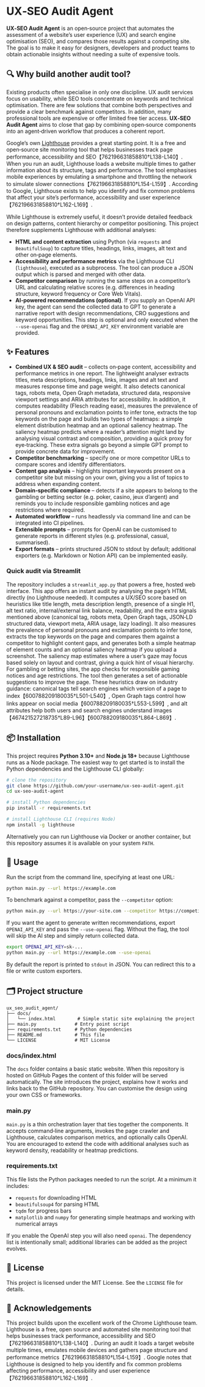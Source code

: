 # UX‑SEO Audit Agent

**UX‑SEO Audit Agent** is an open‑source project that automates the
assessment of a website’s user experience (UX) and search engine
optimisation (SEO), and compares those results against a competing site.
The goal is to make it easy for designers, developers and product teams
to obtain actionable insights without needing a suite of expensive tools.

## 🔍 Why build another audit tool?

Existing products often specialise in only one discipline.  UX audit
services focus on usability, while SEO tools concentrate on keywords and
technical optimisation.  There are few solutions that combine both
perspectives and provide a clear benchmark against competitors.  In
addition, many professional tools are expensive or offer limited free
tier access.  **UX‑SEO Audit Agent** aims to close that gap by
combining open‑source components into an agent‑driven workflow that
produces a coherent report.

Google’s own [Lighthouse](https://developers.google.com/web/tools/lighthouse)
provides a great starting point.  It is a free and open‑source site
monitoring tool that helps businesses track page performance,
accessibility and SEO【762196631858810†L138-L140】.  When you run an audit,
Lighthouse loads a website multiple times to gather information about
its structure, tags and performance.  The tool emphasises mobile
experiences by emulating a smartphone and throttling the network to
simulate slower connections【762196631858810†L154-L159】.  According to
Google, Lighthouse exists to help you identify and fix common problems
that affect your site’s performance, accessibility and user experience【762196631858810†L162-L169】.

While Lighthouse is extremely useful, it doesn’t provide detailed
feedback on design patterns, content hierarchy or competitor
positioning.  This project therefore supplements Lighthouse with
additional analyses:

- **HTML and content extraction** using Python (via
  `requests` and `BeautifulSoup`) to capture titles, headings, links,
  images, alt text and other on‑page elements.
- **Accessibility and performance metrics** via the Lighthouse CLI
  (`lighthouse`), executed as a subprocess.  The tool can produce a JSON
  output which is parsed and merged with other data.
- **Competitor comparison** by running the same steps on a competitor’s
  URL and calculating relative scores (e.g. differences in heading
  structure, keyword frequency or Core Web Vitals).
- **AI‑powered recommendations (optional)**.  If you supply an OpenAI API
  key, the agent can send the collected data to GPT to generate a
  narrative report with design recommendations, CRO suggestions and
  keyword opportunities.  This step is optional and only executed when
  the `--use-openai` flag and the `OPENAI_API_KEY` environment variable
  are provided.

## ✨ Features

- **Combined UX & SEO audit** – collects on‑page content, accessibility and
  performance metrics in one report.  The lightweight analyser extracts
  titles, meta descriptions, headings, links, images and alt text and
  measures response time and page weight.  It also detects canonical
  tags, robots meta, Open Graph metadata, structured data, responsive
  viewport settings and ARIA attributes for accessibility.  In addition,
  it computes readability (Flesch reading ease), measures the prevalence of
  personal pronouns and exclamation points to infer tone, extracts the
  top keywords on the page and builds two types of heatmaps: a simple
  element distribution heatmap and an optional saliency heatmap.  The
  saliency heatmap predicts where a reader’s attention might land by
  analysing visual contrast and composition, providing a quick proxy for
  eye‑tracking.  These extra signals go beyond a simple GPT prompt to
  provide concrete data for improvement.
- **Competitor benchmarking** – specify one or more competitor URLs to
  compare scores and identify differentiators.
 - **Content gap analysis** – highlights important keywords present on a
   competitor site but missing on your own, giving you a list of topics to
   address when expanding content.
 - **Domain‑specific compliance** – detects if a site appears to belong to the
   gambling or betting sector (e.g. poker, casino, jeux d’argent) and
   reminds you to include responsible gambling notices and age restrictions
   where required.
- **Automated workflow** – runs headlessly via command line and can be
  integrated into CI pipelines.
- **Extensible prompts** – prompts for OpenAI can be customised to
  generate reports in different styles (e.g. professional, casual,
  summarised).
- **Export formats** – prints structured JSON to stdout by default;
  additional exporters (e.g. Markdown or Notion API) can be implemented
  easily.

### Quick audit via Streamlit

The repository includes a `streamlit_app.py` that powers a free, hosted
web interface.  This app offers an instant audit by analysing the
page’s HTML directly (no Lighthouse needed).  It computes a UX/SEO
score based on heuristics like title length, meta description length,
presence of a single H1, alt text ratio, internal/external link
 balance, readability, and the extra signals mentioned above (canonical
 tag, robots meta, Open Graph tags, JSON‑LD structured data, viewport
 meta, ARIA usage, lazy loading).  It also measures the prevalence of
 personal pronouns and exclamation points to infer tone, extracts the top
 keywords on the page and compares them against a competitor to highlight
 content gaps, and generates both a simple heatmap of element counts and
 an optional saliency heatmap if you upload a screenshot.  The saliency
 map estimates where a user’s gaze may focus based solely on layout and
 contrast, giving a quick hint of visual hierarchy.  For
 gambling or betting sites, the app checks for responsible gaming notices
 and age restrictions.  The tool then generates a set of actionable
 suggestions to improve the page.  These heuristics draw on
industry guidance: canonical tags tell search engines which version of a
page to index【600788209180035†L501-L540】, Open Graph tags control how
links appear on social media【600788209180035†L553-L599】, and alt
attributes help both users and search engines understand images【467421527218735†L89-L96】【600788209180035†L864-L869】.

## 📦 Installation

This project requires **Python 3.10+** and **Node.js 18+** because
Lighthouse runs as a Node package.  The easiest way to get started is
to install the Python dependencies and the Lighthouse CLI globally:

```bash
# clone the repository
git clone https://github.com/your‑username/ux‑seo‑audit-agent.git
cd ux‑seo‑audit-agent

# install Python dependencies
pip install -r requirements.txt

# install Lighthouse CLI (requires Node)
npm install -g lighthouse
```

Alternatively you can run Lighthouse via Docker or another container,
but this repository assumes it is available on your system `PATH`.

## 🚀 Usage

Run the script from the command line, specifying at least one URL:

```bash
python main.py --url https://example.com
```

To benchmark against a competitor, pass the `--competitor` option:

```bash
python main.py --url https://your‑site.com --competitor https://competitor.com
```

If you want the agent to generate written recommendations, export
`OPENAI_API_KEY` and pass the `--use-openai` flag.  Without the flag,
the tool will skip the AI step and simply return collected data.

```bash
export OPENAI_API_KEY=sk‑...
python main.py --url https://example.com --use-openai
```

By default the report is printed to `stdout` in JSON.  You can redirect
this to a file or write custom exporters.

## 🗂 Project structure

```
ux_seo_audit_agent/
├── docs/
│   └── index.html        # Simple static site explaining the project
├── main.py              # Entry point script
├── requirements.txt     # Python dependencies
├── README.md            # This file
└── LICENSE              # MIT License
```

### docs/index.html

The `docs` folder contains a basic static website.  When this repository
is hosted on GitHub Pages the content of this folder will be served
automatically.  The site introduces the project, explains how it works
and links back to the GitHub repository.  You can customise the design
using your own CSS or frameworks.

### main.py

`main.py` is a thin orchestration layer that ties together the
components.  It accepts command‑line arguments, invokes the page
crawler and Lighthouse, calculates comparison metrics, and optionally
calls OpenAI.  You are encouraged to extend the code with additional
analyses such as keyword density, readability or heatmap predictions.

### requirements.txt

This file lists the Python packages needed to run the script.  At a
minimum it includes:

* `requests` for downloading HTML
* `beautifulsoup4` for parsing HTML
* `tqdm` for progress bars
* `matplotlib` and `numpy` for generating simple heatmaps and working with
  numerical arrays

If you enable the OpenAI step you will also need `openai`.  The
dependency list is intentionally small; additional libraries can be
added as the project evolves.

## 📄 License

This project is licensed under the MIT License.  See the `LICENSE`
file for details.

## 🙏 Acknowledgements

This project builds upon the excellent work of the Chrome
Lighthouse team.  Lighthouse is a free, open source and automated site
monitoring tool that helps businesses track performance,
accessibility and SEO【762196631858810†L138-L140】.  During an audit it
loads a target website multiple times, emulates mobile devices and
gathers page structure and performance metrics【762196631858810†L154-L159】.
Google notes that Lighthouse is designed to help you identify and fix
common problems affecting performance, accessibility and user
experience【762196631858810†L162-L169】.
